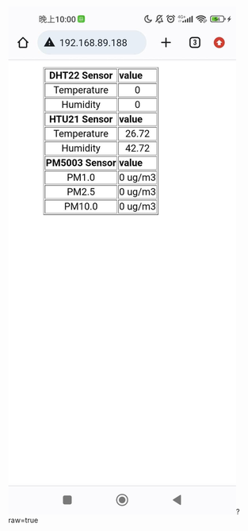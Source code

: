![](https://github.com/xxhuang0913/MCU-project/blob/main/images/344449732_759116732495583_86825326980649755_n.jpg)?raw=true
